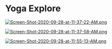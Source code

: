 # Yoga Explore

[![Screen-Shot-2020-09-28-at-11-37-22-AM.png](https://i.postimg.cc/R0fx12hn/Screen-Shot-2020-09-28-at-11-37-22-AM.png)](https://postimg.cc/SXyPkTWy)

[![Screen-Shot-2020-09-28-at-11-37-58-AM.png](https://i.postimg.cc/Kz2S0Q3p/Screen-Shot-2020-09-28-at-11-37-58-AM.png)](https://postimg.cc/mc85DYw7)

[![Screen-Shot-2020-09-28-at-11-55-13-AM.png](https://i.postimg.cc/50TPP2r4/Screen-Shot-2020-09-28-at-11-55-13-AM.png)](https://postimg.cc/YGNf0MkZ)
